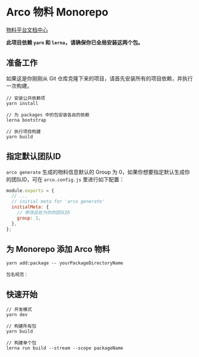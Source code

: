 # Arco 物料 Monorepo

[物料平台文档中心](https://arco.design/docs/material/guide)

**此项目依赖 `yarn` 和 `lerna`，请确保你已全局安装这两个包。**

## 准备工作

如果这是你刚刚从 Git 仓库克隆下来的项目，请首先安装所有的项目依赖，并执行一次构建。

```
// 安装公共依赖项
yarn install

// 为 packages 中的包安装各自的依赖
lerna bootstrap

// 执行项目构建
yarn build
```

## 指定默认团队ID

`arco generate` 生成的物料信息默认的 Group 为 0，如果你想要指定默认生成你的团队ID，可在 `arco.config.js` 里进行如下配置：

```js
module.exports = {
  // ...
  // initial meta for 'arco generate'
  initialMeta: {
    // 修改此处为你的团队ID
    group: 1,
  },
};

```

## 为 Monorepo 添加 Arco 物料

```
yarn add:package -- yourPackageDirectoryName

包名规范：
```

## 快速开始

```
// 开发模式
yarn dev

// 构建所有包
yarn build

// 构建单个包
lerna run build --stream --scope packageName
```
